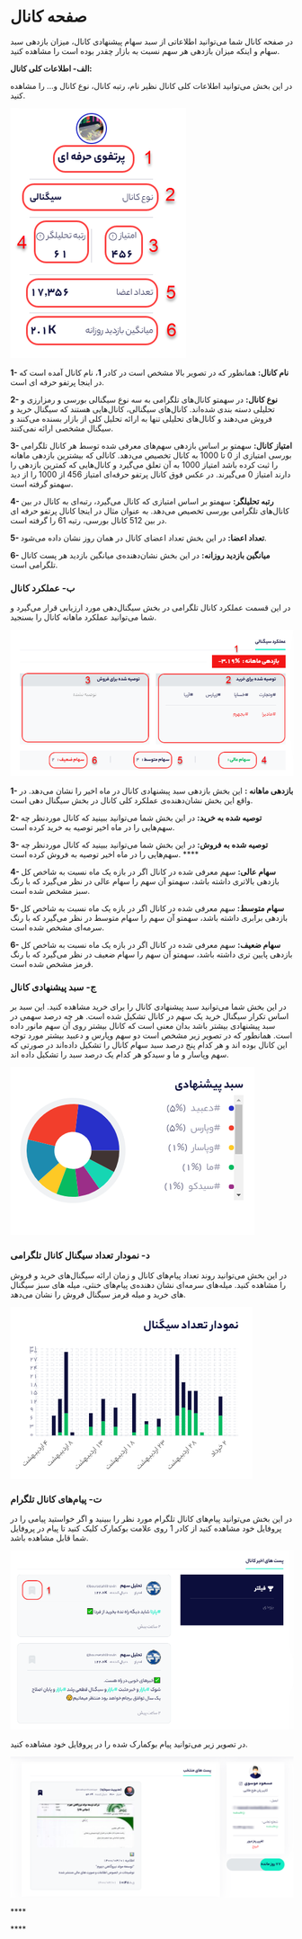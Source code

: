 # صفحه کانال

در صفحه کانال شما می‌توانید اطلاعاتی از سبد سهام پیشنهادی کانال، میزان بازدهی سبد سهام و اینکه میزان بازدهی هر سهم نسبت به بازار چقدر بوده است را مشاهده کنید.

**الف- اطلاعات کلی کانال:**

در این بخش می‌توانید اطلاعات کلی کانال نظیر نام، رتبه کانال، نوع کانال و... را مشاهده کنید.

![](../.gitbook/assets/sfhh-kanal.png)

**1- نام کانال:** همانطور که در تصویر بالا مشخص است در کادر **1**، نام کانال آمده است که در اینجا پرتفو حرفه ای است.

**2- نوع کانال:** در سهمتو کانال‌های تلگرامی به سه نوع سیگنالی بورسی و رمزارزی و تحلیلی دسته بندی شده‌اند. کانال‌های سیگنالی، کانال‌هایی هستند که سیگنال خرید و فروش می‌دهند و کانال‌های تحلیلی تنها به ارائه تحلیل کلی از بازار بسنده می‌کنند و سیگنال مشخصی ارائه نمی‌کنند.

**3- امتیاز کانال:** سهمتو بر اساس بازدهی سهم‌های معرفی شده توسط هر کانال تلگرامی بورسی امتیازی از 0 تا 1000 به کانال تخصیص می‌دهد. کانالی که بیشترین بازدهی ماهانه را ثبت کرده باشد امتیاز 1000 به آن تعلق می‌گیرد و کانال‌هایی که کمترین بازدهی را دارند امتیاز 0 می‌گیرند. در عکس فوق کانال پرتفو حرفه‌ای امتیاز 456 از 1000 را از دید سهمتو گرفته است.

**4- رتبه تحلیلگر:** سهمتو بر اساس امتیازی که کانال می‌گیرد، رتبه‌ای به کانال در بین کانال‌های تلگرامی بورسی تخصیص می‌دهد. به عنوان مثال در اینجا کانال پرتفو حرفه ای در بین 512 کانال بورسی، رتبه 61 را گرفته است.

**5- تعداد اعضا:** در این بخش تعداد اعضای کانال در همان روز نشان داده می‌شود. 

**6- میانگین بازدید روزانه:** در این بخش نشان‌دهنده‌ی میانگین بازدید هر پست کانال تلگرامی است. 

### ب- عملکرد کانال

در این قسمت عملکرد کانال تلگرامی در بخش سیگنال‌دهی مورد ارزیابی قرار می‌گیرد و شما می‌توانید عملکرد ماهانه کانال را بسنجید.

![](../.gitbook/assets/amlkrd-sygnaly.png)

**1- بازدهی ماهانه :** این بخش بازدهی سبد پبشنهادی کانال در ماه اخیر را نشان می‌دهد. در واقع این بخش نشان‌دهنده‌ی عملکرد کلی کانال در بخش سیگنال دهی است.

**2- توصیه شده به خرید:** در این بخش شما می‌توانید ببینید که کانال موردنظر چه سهم‌هایی را در ماه اخیر توصیه به خرید کرده است. 

**3- توصیه شده به فروش:** در این بخش شما می‌توانید ببینید که کانال موردنظر چه سهم‌هایی را در ماه اخیر توصیه به فروش کرده است. ****

**4- سهام عالی:** سهم معرفی شده در کانال اگر در بازه یک ماه نسبت به شاخص کل بازدهی بالاتری داشته باشد، سهمتو آن سهم را سهام عالی در نظر می‌گیرد که با رنگ سبز مشخص شده است.

**5- سهام متوسط:** سهم معرفی شده در کانال اگر در بازه یک ماه نسبت به شاخص کل بازدهی برابری داشته باشد، سهمتو آن سهم را سهام متوسط در نظر می‌گیرد که با رنگ سرمه‌ای مشخص شده است.

**6- سهام ضعیف:** سهم معرفی شده در کانال اگر در بازه یک ماه نسبت به شاخص کل بازدهی پایین تری داشته باشد، سهمتو آن سهم را سهام ضعیف در نظر می‌گیرد که با رنگ قرمز مشخص شده است.

### ج- سبد پیشنهادی کانال

در این بخش شما می‌توانید سبد پیشنهادی کانال را برای خرید مشاهده کنید. این سبد بر اساس تکرار سیگنال خرید یک سهم در کانال تشکیل شده است. هر چه درصد سهمی در سبد پیشنهادی بیشتر باشد بدان معنی است که کانال بیشتر روی آن سهم مانور داده است. همانطور که در تصویر زیر مشخص است دو سهم وپارس و دعبید بیشتر مورد توجه این کانال بوده اند و هر کدام پنج درصد سبد سهام کانال را تشکیل داده‌اند در صورتی که سهم وپاسار و ما و سیدکو هر کدام یک درصد سبد را تشکیل داده اند. 

![&#x633;&#x628;&#x62F; &#x67E;&#x6CC;&#x634;&#x646;&#x647;&#x627;&#x62F;&#x6CC; &#x6A9;&#x627;&#x646;&#x627;&#x644; &#x62A;&#x644;&#x6AF;&#x631;&#x627;&#x645;&#x6CC;](../.gitbook/assets/sbd-kanal.png)

### د- نمودار تعداد سیگنال کانال تلگرامی

در این بخش می‌توانید روند تعداد پیام‌های کانال و زمان ارائه سیگنال‌های خرید و فروش را مشاهده کنید. میله‌های سرمه‌ای نشان دهنده‌ی پیام‌های خنثی، میله های سبز سیگنال های خرید و میله قرمز سیگنال فروش را نشان می‌دهد. 

![&#x631;&#x648;&#x646;&#x62F; &#x62A;&#x639;&#x62F;&#x627;&#x62F; &#x633;&#x6CC;&#x6AF;&#x646;&#x627;&#x644; &#x647;&#x627;&#x6CC; &#x6A9;&#x627;&#x646;&#x627;&#x644;](../.gitbook/assets/tadad-sygnal.png)

### ت- پیام‌های کانال تلگرام

در این بخش می‌توانید پیام‌های کانال تلگرام مورد نظر را ببینید و اگر خواستید پیامی را در پروفایل خود مشاهده کنید از کادر 1 روی علامت بوکمارک کلیک کنید تا پیام در پروفایل شما قابل مشاهده باشد.

![](../.gitbook/assets/kanal.png)

در تصویر زیر می‌توانید پیام بوکمارک شده را در پروفایل خود مشاهده کنید.

![&#x67E;&#x6CC;&#x627;&#x645; &#x628;&#x648;&#x6A9;&#x645;&#x627;&#x631;&#x6A9; &#x634;&#x62F;&#x647; &#x62F;&#x631; &#x628;&#x62E;&#x634; &#x67E;&#x631;&#x648;&#x641;&#x627;&#x6CC;&#x644;](../.gitbook/assets/mshahdh-pyam-bwkmark-shdh.png)











\*\*\*\*

\*\*\*\*

